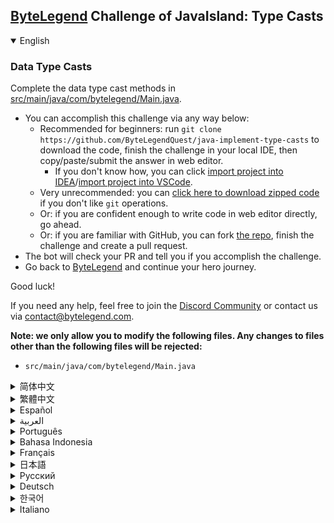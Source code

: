 ## [ByteLegend](https://bytelegend.com) Challenge of JavaIsland: Type Casts

<details open='true'>
<summary>English</summary>

### Data Type Casts

Complete the data type cast methods in [src/main/java/com/bytelegend/Main.java](https://github.com/ByteLegendQuest/java-implement-type-casts/blob/main/src/main/java/com/bytelegend/Main.java).

- You can accomplish this challenge via any way below:
  - Recommended for beginners: run `git clone https://github.com/ByteLegendQuest/java-implement-type-casts` to download the code,
    finish the challenge in your local IDE, then copy/paste/submit the answer in web editor.
    - If you don't know how, you can click [import project into IDEA](https://github.com/ByteLegendQuest/java-implement-type-casts/blob/main/docs/en/clone-and-import.md)/[import project into VSCode](https://github.com/ByteLegendQuest/java-implement-type-casts/blob/main/docs/en/clone-and-import-vscode.md).
  - Very unrecommended: you can [click here to download zipped code](https://codeload.github.com/ByteLegendQuest/java-implement-type-casts/zip/refs/heads/main) if you don't like `git` operations.
  - Or: if you are confident enough to write code in web editor directly, go ahead.
  - Or: if you are familiar with GitHub, you can fork [the repo](https://github.com/ByteLegendQuest/java-implement-type-casts), finish the challenge and create a pull request.
- The bot will check your PR and tell you if you accomplish the challenge.
- Go back to [ByteLegend](https://bytelegend.com) and continue your hero journey.

Good luck!

If you need any help, feel free to join the [Discord Community](https://discord.gg/35RreUUGWt) or contact us via [contact@bytelegend.com](mailto:contact@bytelegend.com).

**Note: we only allow you to modify the following files.
Any changes to files other than the following files will be rejected:**

- `src/main/java/com/bytelegend/Main.java`

</details>

<details>
<summary>简体中文</summary>

### 数据类型之间的转换

请完成[src/main/java/com/bytelegend/Main.java](https://github.com/ByteLegendQuest/java-implement-type-casts/blob/main/src/main/java/com/bytelegend/Main.java)中的数据类型转换方法，实现类型之间的转换。

- 你可以使用以下任意一种方法完成挑战：
  - 初学者推荐：运行`git clone https://git.bytelegend.com/ByteLegendQuest/java-implement-type-casts`将代码下载到本地，在本地使用IDE调试完成后复制到网页编辑器里提交。
    - 如果你不知道怎么做，可以点击[导入IDEA](https://github.com/ByteLegendQuest/java-implement-type-casts/blob/main/docs/zh_hans/clone-and-import.md)/[导入VSCode](https://github.com/ByteLegendQuest/java-implement-type-casts/blob/main/docs/zh_hans/clone-and-import-vscode.md)。
  - 非常不推荐：如果你实在不喜欢`git`命令行操作，你可以[点击这里直接下载打包好的代码](https://ghcodeload.bytelegend.com/ByteLegendQuest/java-implement-type-casts/zip/refs/heads/main)。
  - 或者：如果你非常自信不需要下载代码到本地调试，可以使用网页编辑器直接提交。
  - 或者：如果你对GitHub非常熟悉，你可以fork[这个仓库](https://github.com/ByteLegendQuest/java-implement-type-casts)、完成挑战后，创建一个Pull Request。
- 机器人将会检查你的答案，告诉你你是否通过了挑战。
- 回到[字节传说](https://bytelegend.com)，然后继续你的英雄旅程。

祝你好运！

如果你需要任何帮助，欢迎加入官方玩家QQ群（在[首页](https://bytelegend.com)右下角的`联系 & 关于`菜单里可以找到入群方式）或者[Discord社区](https://discord.gg/PvmqK3hF)，或email至[contact@bytelegend.com](mailto:contact@bytelegend.com)。

**注意：我们只允许您修改以下文件，任何对其他文件的修改都会被拒绝：**

- `src/main/java/com/bytelegend/Main.java`

</details>

<details>
<summary>繁體中文</summary>

### 數據類型轉換

完成[src/main/java/com/bytelegend/Main.java](https://github.com/ByteLegendQuest/java-implement-type-casts/blob/main/src/main/java/com/bytelegend/Main.java)中的數據類型轉換方法。

    - You can accomplish this challenge via any way below:
      - Recommended for beginners: run `git clone https://github.com/ByteLegendQuest/java-implement-type-casts` to download the code,
        finish the challenge in your local IDE, then copy/paste/submit the answer in web editor.
        - If you don't know how, you can click [import project into IDEA](https://github.com/ByteLegendQuest/java-implement-type-casts/blob/main/docs/en/clone-and-import.md)/[import project into VSCode](https://github.com/ByteLegendQuest/java-implement-type-casts/blob/main/docs/en/clone-and-import-vscode.md).
      - Very unrecommended: you can [click here to download zipped code](https://codeload.github.com/ByteLegendQuest/java-implement-type-casts/zip/refs/heads/main) if you don't like `git` operations.
      - Or: if you are confident enough to write code in web editor directly, go ahead.
      - Or: if you are familiar with GitHub, you can fork [the repo](https://github.com/ByteLegendQuest/java-implement-type-casts), finish the challenge and create a pull request.
    - The bot will check your PR and tell you if you accomplish the challenge.
    - Go back to [ByteLegend](https://bytelegend.com) and continue your hero journey.
    
    Good luck!
    
    If you need any help, feel free to join the [Discord Community](https://discord.gg/35RreUUGWt) or contact us via [contact@bytelegend.com](mailto:contact@bytelegend.com).
    
    **Note: we only allow you to modify the following files.
    Any changes to files other than the following files will be rejected:**
    
    - `src/main/java/com/bytelegend/Main.java`
</details>

<details>
<summary>Español</summary>

### Conversiones de tipos de datos

Complete los métodos de conversión de tipos de datos en [src/main/java/com/bytelegend/Main.java](https://github.com/ByteLegendQuest/java-implement-type-casts/blob/main/src/main/java/com/bytelegend/Main.java) .

    - You can accomplish this challenge via any way below:
      - Recommended for beginners: run `git clone https://github.com/ByteLegendQuest/java-implement-type-casts` to download the code,
        finish the challenge in your local IDE, then copy/paste/submit the answer in web editor.
        - If you don't know how, you can click [import project into IDEA](https://github.com/ByteLegendQuest/java-implement-type-casts/blob/main/docs/en/clone-and-import.md)/[import project into VSCode](https://github.com/ByteLegendQuest/java-implement-type-casts/blob/main/docs/en/clone-and-import-vscode.md).
      - Very unrecommended: you can [click here to download zipped code](https://codeload.github.com/ByteLegendQuest/java-implement-type-casts/zip/refs/heads/main) if you don't like `git` operations.
      - Or: if you are confident enough to write code in web editor directly, go ahead.
      - Or: if you are familiar with GitHub, you can fork [the repo](https://github.com/ByteLegendQuest/java-implement-type-casts), finish the challenge and create a pull request.
    - The bot will check your PR and tell you if you accomplish the challenge.
    - Go back to [ByteLegend](https://bytelegend.com) and continue your hero journey.
    
    Good luck!
    
    If you need any help, feel free to join the [Discord Community](https://discord.gg/35RreUUGWt) or contact us via [contact@bytelegend.com](mailto:contact@bytelegend.com).
    
    **Note: we only allow you to modify the following files.
    Any changes to files other than the following files will be rejected:**
    
    - `src/main/java/com/bytelegend/Main.java`
</details>

<details>
<summary>العربية</summary>

### يلقي نوع البيانات

أكمل طرق إرسال نوع البيانات في [src / main / java / com / bytelegend / Main.java](https://github.com/ByteLegendQuest/java-implement-type-casts/blob/main/src/main/java/com/bytelegend/Main.java) .

 `` - You can accomplish this challenge via any way below:   - Recommended for beginners: run `git clone https://github.com/ByteLegendQuest/java-implement-type-casts` to download the code,     finish the challenge in your local IDE, then copy/paste/submit the answer in web editor.     - If you don't know how, you can click [import project into IDEA](https://github.com/ByteLegendQuest/java-implement-type-casts/blob/main/docs/en/clone-and-import.md)/[import project into VSCode](https://github.com/ByteLegendQuest/java-implement-type-casts/blob/main/docs/en/clone-and-import-vscode.md).   - Very unrecommended: you can [click here to download zipped code](https://codeload.github.com/ByteLegendQuest/java-implement-type-casts/zip/refs/heads/main) if you don't like `git` operations.   - Or: if you are confident enough to write code in web editor directly, go ahead.   - Or: if you are familiar with GitHub, you can fork [the repo](https://github.com/ByteLegendQuest/java-implement-type-casts), finish the challenge and create a pull request. - The bot will check your PR and tell you if you accomplish the challenge. - Go back to [ByteLegend](https://bytelegend.com) and continue your hero journey.  Good luck!  If you need any help, feel free to join the [Discord Community](https://discord.gg/35RreUUGWt) or contact us via [contact@bytelegend.com](mailto:contact@bytelegend.com).  **Note: we only allow you to modify the following files. Any changes to files other than the following files will be rejected:**  - `src/main/java/com/bytelegend/Main.java` ``
</details>

<details>
<summary>Português</summary>

### Casts de tipo de dados

Conclua os métodos de conversão de tipo de dados em [src/main/java/com/bytelegend/Main.java](https://github.com/ByteLegendQuest/java-implement-type-casts/blob/main/src/main/java/com/bytelegend/Main.java) .

    - You can accomplish this challenge via any way below:
      - Recommended for beginners: run `git clone https://github.com/ByteLegendQuest/java-implement-type-casts` to download the code,
        finish the challenge in your local IDE, then copy/paste/submit the answer in web editor.
        - If you don't know how, you can click [import project into IDEA](https://github.com/ByteLegendQuest/java-implement-type-casts/blob/main/docs/en/clone-and-import.md)/[import project into VSCode](https://github.com/ByteLegendQuest/java-implement-type-casts/blob/main/docs/en/clone-and-import-vscode.md).
      - Very unrecommended: you can [click here to download zipped code](https://codeload.github.com/ByteLegendQuest/java-implement-type-casts/zip/refs/heads/main) if you don't like `git` operations.
      - Or: if you are confident enough to write code in web editor directly, go ahead.
      - Or: if you are familiar with GitHub, you can fork [the repo](https://github.com/ByteLegendQuest/java-implement-type-casts), finish the challenge and create a pull request.
    - The bot will check your PR and tell you if you accomplish the challenge.
    - Go back to [ByteLegend](https://bytelegend.com) and continue your hero journey.
    
    Good luck!
    
    If you need any help, feel free to join the [Discord Community](https://discord.gg/35RreUUGWt) or contact us via [contact@bytelegend.com](mailto:contact@bytelegend.com).
    
    **Note: we only allow you to modify the following files.
    Any changes to files other than the following files will be rejected:**
    
    - `src/main/java/com/bytelegend/Main.java`
</details>

<details>
<summary>Bahasa Indonesia</summary>

### Pemeran Tipe Data

Lengkapi metode cast tipe data di [src/main/java/com/bytelegend/Main.java](https://github.com/ByteLegendQuest/java-implement-type-casts/blob/main/src/main/java/com/bytelegend/Main.java) .

    - You can accomplish this challenge via any way below:
      - Recommended for beginners: run `git clone https://github.com/ByteLegendQuest/java-implement-type-casts` to download the code,
        finish the challenge in your local IDE, then copy/paste/submit the answer in web editor.
        - If you don't know how, you can click [import project into IDEA](https://github.com/ByteLegendQuest/java-implement-type-casts/blob/main/docs/en/clone-and-import.md)/[import project into VSCode](https://github.com/ByteLegendQuest/java-implement-type-casts/blob/main/docs/en/clone-and-import-vscode.md).
      - Very unrecommended: you can [click here to download zipped code](https://codeload.github.com/ByteLegendQuest/java-implement-type-casts/zip/refs/heads/main) if you don't like `git` operations.
      - Or: if you are confident enough to write code in web editor directly, go ahead.
      - Or: if you are familiar with GitHub, you can fork [the repo](https://github.com/ByteLegendQuest/java-implement-type-casts), finish the challenge and create a pull request.
    - The bot will check your PR and tell you if you accomplish the challenge.
    - Go back to [ByteLegend](https://bytelegend.com) and continue your hero journey.
    
    Good luck!
    
    If you need any help, feel free to join the [Discord Community](https://discord.gg/35RreUUGWt) or contact us via [contact@bytelegend.com](mailto:contact@bytelegend.com).
    
    **Note: we only allow you to modify the following files.
    Any changes to files other than the following files will be rejected:**
    
    - `src/main/java/com/bytelegend/Main.java`
</details>

<details>
<summary>Français</summary>

### Casts de type de données

Complétez les méthodes de conversion de type de données dans [src/main/java/com/bytelegend/Main.java](https://github.com/ByteLegendQuest/java-implement-type-casts/blob/main/src/main/java/com/bytelegend/Main.java) .

    - You can accomplish this challenge via any way below:
      - Recommended for beginners: run `git clone https://github.com/ByteLegendQuest/java-implement-type-casts` to download the code,
        finish the challenge in your local IDE, then copy/paste/submit the answer in web editor.
        - If you don't know how, you can click [import project into IDEA](https://github.com/ByteLegendQuest/java-implement-type-casts/blob/main/docs/en/clone-and-import.md)/[import project into VSCode](https://github.com/ByteLegendQuest/java-implement-type-casts/blob/main/docs/en/clone-and-import-vscode.md).
      - Very unrecommended: you can [click here to download zipped code](https://codeload.github.com/ByteLegendQuest/java-implement-type-casts/zip/refs/heads/main) if you don't like `git` operations.
      - Or: if you are confident enough to write code in web editor directly, go ahead.
      - Or: if you are familiar with GitHub, you can fork [the repo](https://github.com/ByteLegendQuest/java-implement-type-casts), finish the challenge and create a pull request.
    - The bot will check your PR and tell you if you accomplish the challenge.
    - Go back to [ByteLegend](https://bytelegend.com) and continue your hero journey.
    
    Good luck!
    
    If you need any help, feel free to join the [Discord Community](https://discord.gg/35RreUUGWt) or contact us via [contact@bytelegend.com](mailto:contact@bytelegend.com).
    
    **Note: we only allow you to modify the following files.
    Any changes to files other than the following files will be rejected:**
    
    - `src/main/java/com/bytelegend/Main.java`
</details>

<details>
<summary>日本語</summary>

### データ型キャスト

[src / main / java / com / bytelegend/Main.java](https://github.com/ByteLegendQuest/java-implement-type-casts/blob/main/src/main/java/com/bytelegend/Main.java)でデータ型キャストメソッドを完了します。

    - You can accomplish this challenge via any way below:
      - Recommended for beginners: run `git clone https://github.com/ByteLegendQuest/java-implement-type-casts` to download the code,
        finish the challenge in your local IDE, then copy/paste/submit the answer in web editor.
        - If you don't know how, you can click [import project into IDEA](https://github.com/ByteLegendQuest/java-implement-type-casts/blob/main/docs/en/clone-and-import.md)/[import project into VSCode](https://github.com/ByteLegendQuest/java-implement-type-casts/blob/main/docs/en/clone-and-import-vscode.md).
      - Very unrecommended: you can [click here to download zipped code](https://codeload.github.com/ByteLegendQuest/java-implement-type-casts/zip/refs/heads/main) if you don't like `git` operations.
      - Or: if you are confident enough to write code in web editor directly, go ahead.
      - Or: if you are familiar with GitHub, you can fork [the repo](https://github.com/ByteLegendQuest/java-implement-type-casts), finish the challenge and create a pull request.
    - The bot will check your PR and tell you if you accomplish the challenge.
    - Go back to [ByteLegend](https://bytelegend.com) and continue your hero journey.
    
    Good luck!
    
    If you need any help, feel free to join the [Discord Community](https://discord.gg/35RreUUGWt) or contact us via [contact@bytelegend.com](mailto:contact@bytelegend.com).
    
    **Note: we only allow you to modify the following files.
    Any changes to files other than the following files will be rejected:**
    
    - `src/main/java/com/bytelegend/Main.java`
</details>

<details>
<summary>Русский</summary>

### Преобразования типов данных

Завершите методы приведения типа данных в [src/main/java/com/bytelegend/Main.java](https://github.com/ByteLegendQuest/java-implement-type-casts/blob/main/src/main/java/com/bytelegend/Main.java) .

    - You can accomplish this challenge via any way below:
      - Recommended for beginners: run `git clone https://github.com/ByteLegendQuest/java-implement-type-casts` to download the code,
        finish the challenge in your local IDE, then copy/paste/submit the answer in web editor.
        - If you don't know how, you can click [import project into IDEA](https://github.com/ByteLegendQuest/java-implement-type-casts/blob/main/docs/en/clone-and-import.md)/[import project into VSCode](https://github.com/ByteLegendQuest/java-implement-type-casts/blob/main/docs/en/clone-and-import-vscode.md).
      - Very unrecommended: you can [click here to download zipped code](https://codeload.github.com/ByteLegendQuest/java-implement-type-casts/zip/refs/heads/main) if you don't like `git` operations.
      - Or: if you are confident enough to write code in web editor directly, go ahead.
      - Or: if you are familiar with GitHub, you can fork [the repo](https://github.com/ByteLegendQuest/java-implement-type-casts), finish the challenge and create a pull request.
    - The bot will check your PR and tell you if you accomplish the challenge.
    - Go back to [ByteLegend](https://bytelegend.com) and continue your hero journey.
    
    Good luck!
    
    If you need any help, feel free to join the [Discord Community](https://discord.gg/35RreUUGWt) or contact us via [contact@bytelegend.com](mailto:contact@bytelegend.com).
    
    **Note: we only allow you to modify the following files.
    Any changes to files other than the following files will be rejected:**
    
    - `src/main/java/com/bytelegend/Main.java`
</details>

<details>
<summary>Deutsch</summary>

### Umwandlungen von Datentypen

Vervollständigen Sie die Umwandlungsmethoden für Datentypen in [src/main/java/com/bytelegend/Main.java](https://github.com/ByteLegendQuest/java-implement-type-casts/blob/main/src/main/java/com/bytelegend/Main.java) .

    - You can accomplish this challenge via any way below:
      - Recommended for beginners: run `git clone https://github.com/ByteLegendQuest/java-implement-type-casts` to download the code,
        finish the challenge in your local IDE, then copy/paste/submit the answer in web editor.
        - If you don't know how, you can click [import project into IDEA](https://github.com/ByteLegendQuest/java-implement-type-casts/blob/main/docs/en/clone-and-import.md)/[import project into VSCode](https://github.com/ByteLegendQuest/java-implement-type-casts/blob/main/docs/en/clone-and-import-vscode.md).
      - Very unrecommended: you can [click here to download zipped code](https://codeload.github.com/ByteLegendQuest/java-implement-type-casts/zip/refs/heads/main) if you don't like `git` operations.
      - Or: if you are confident enough to write code in web editor directly, go ahead.
      - Or: if you are familiar with GitHub, you can fork [the repo](https://github.com/ByteLegendQuest/java-implement-type-casts), finish the challenge and create a pull request.
    - The bot will check your PR and tell you if you accomplish the challenge.
    - Go back to [ByteLegend](https://bytelegend.com) and continue your hero journey.
    
    Good luck!
    
    If you need any help, feel free to join the [Discord Community](https://discord.gg/35RreUUGWt) or contact us via [contact@bytelegend.com](mailto:contact@bytelegend.com).
    
    **Note: we only allow you to modify the following files.
    Any changes to files other than the following files will be rejected:**
    
    - `src/main/java/com/bytelegend/Main.java`
</details>

<details>
<summary>한국어</summary>

### 데이터 유형 캐스트

[src/main/java/com/bytelegend/Main.java](https://github.com/ByteLegendQuest/java-implement-type-casts/blob/main/src/main/java/com/bytelegend/Main.java) 에서 데이터 유형 캐스트 메소드를 완료하십시오.

    - You can accomplish this challenge via any way below:
      - Recommended for beginners: run `git clone https://github.com/ByteLegendQuest/java-implement-type-casts` to download the code,
        finish the challenge in your local IDE, then copy/paste/submit the answer in web editor.
        - If you don't know how, you can click [import project into IDEA](https://github.com/ByteLegendQuest/java-implement-type-casts/blob/main/docs/en/clone-and-import.md)/[import project into VSCode](https://github.com/ByteLegendQuest/java-implement-type-casts/blob/main/docs/en/clone-and-import-vscode.md).
      - Very unrecommended: you can [click here to download zipped code](https://codeload.github.com/ByteLegendQuest/java-implement-type-casts/zip/refs/heads/main) if you don't like `git` operations.
      - Or: if you are confident enough to write code in web editor directly, go ahead.
      - Or: if you are familiar with GitHub, you can fork [the repo](https://github.com/ByteLegendQuest/java-implement-type-casts), finish the challenge and create a pull request.
    - The bot will check your PR and tell you if you accomplish the challenge.
    - Go back to [ByteLegend](https://bytelegend.com) and continue your hero journey.
    
    Good luck!
    
    If you need any help, feel free to join the [Discord Community](https://discord.gg/35RreUUGWt) or contact us via [contact@bytelegend.com](mailto:contact@bytelegend.com).
    
    **Note: we only allow you to modify the following files.
    Any changes to files other than the following files will be rejected:**
    
    - `src/main/java/com/bytelegend/Main.java`
</details>

<details>
<summary>Italiano</summary>

### Tipo di dati Cast

Completa i metodi di cast del tipo di dati in [src/main/java/com/bytelegend/Main.java](https://github.com/ByteLegendQuest/java-implement-type-casts/blob/main/src/main/java/com/bytelegend/Main.java) .

    - You can accomplish this challenge via any way below:
      - Recommended for beginners: run `git clone https://github.com/ByteLegendQuest/java-implement-type-casts` to download the code,
        finish the challenge in your local IDE, then copy/paste/submit the answer in web editor.
        - If you don't know how, you can click [import project into IDEA](https://github.com/ByteLegendQuest/java-implement-type-casts/blob/main/docs/en/clone-and-import.md)/[import project into VSCode](https://github.com/ByteLegendQuest/java-implement-type-casts/blob/main/docs/en/clone-and-import-vscode.md).
      - Very unrecommended: you can [click here to download zipped code](https://codeload.github.com/ByteLegendQuest/java-implement-type-casts/zip/refs/heads/main) if you don't like `git` operations.
      - Or: if you are confident enough to write code in web editor directly, go ahead.
      - Or: if you are familiar with GitHub, you can fork [the repo](https://github.com/ByteLegendQuest/java-implement-type-casts), finish the challenge and create a pull request.
    - The bot will check your PR and tell you if you accomplish the challenge.
    - Go back to [ByteLegend](https://bytelegend.com) and continue your hero journey.
    
    Good luck!
    
    If you need any help, feel free to join the [Discord Community](https://discord.gg/35RreUUGWt) or contact us via [contact@bytelegend.com](mailto:contact@bytelegend.com).
    
    **Note: we only allow you to modify the following files.
    Any changes to files other than the following files will be rejected:**
    
    - `src/main/java/com/bytelegend/Main.java`
</details>
